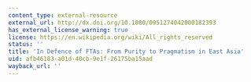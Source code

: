 ```yaml
---
content_type: external-resource
external_url: http://dx.doi.org/10.1080/0951274042000182393
has_external_license_warning: true
license: https://en.wikipedia.org/wiki/All_rights_reserved
status: ''
title: 'In Defence of FTAs: From Purity to Pragmatism in East Asia'
uid: afb46183-a01d-40cb-9e1f-26175ba15aad
wayback_url: ''
---
```

